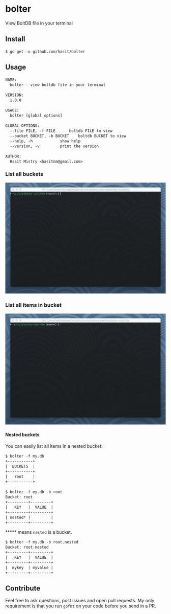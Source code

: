 # bolter

View BoltDB file in your terminal

## Install

```
$ go get -u github.com/hasit/bolter
```

## Usage

```
NAME:
  bolter - view boltdb file in your terminal

VERSION:
  1.0.0

USAGE:
  bolter [global options]

GLOBAL OPTIONS:
  --file FILE, -f FILE		boltdb FILE to view
  --bucket BUCKET, -b BUCKET	boltdb BUCKET to view
  --help, -h			show help
  --version, -v			print the version

AUTHOR:
  Hasit Mistry <hasitnm@gmail.com>
```

### List all buckets

![List all buckets](assets/listbuckets.gif)

### List all items in bucket

![List all items](assets/viewbucket.gif)

#### Nested buckets

You can easily list all items in a nested bucket:
```
$ bolter -f my.db
+-----------+
|  BUCKETS  |
+-----------+
|   root    |
+-----------+

$ bolter -f my.db -b root
Bucket: root
+---------+---------+
|   KEY   |  VALUE  |
+---------+---------+
| nested* |         |
+---------+---------+
```

***** means `nested` is a bucket.

```
$ bolter -f my.db -b root.nested
Bucket: root.nested
+---------+---------+
|   KEY   |  VALUE  |
+---------+---------+
|  mykey  | myvalue |
+---------+---------+
```

## Contribute

Feel free to ask questions, post issues and open pull requests. My only requirement is that you run `gofmt` on your code before you send in a PR.
